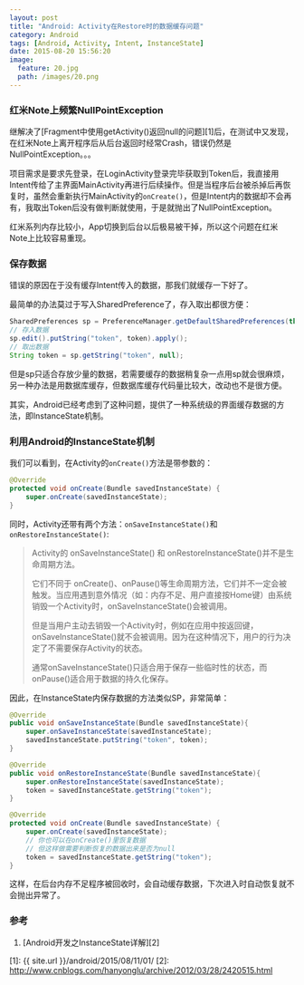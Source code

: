 ```yaml
---
layout: post
title: "Android: Activity在Restore时的数据缓存问题"
category: Android
tags: [Android, Activity, Intent, InstanceState]
date: 2015-08-20 15:56:20
image:
  feature: 20.jpg
  path: /images/20.png
---
```


### 红米Note上频繁NullPointException

继解决了[Fragment中使用getActivity()返回null的问题][1]后，在测试中又发现，在红米Note上离开程序后从后台返回时经常Crash，错误仍然是NullPointException。。。

项目需求是要求先登录，在LoginActivity登录完毕获取到Token后，我直接用Intent传给了主界面MainActivity再进行后续操作。但是当程序后台被杀掉后再恢复时，虽然会重新执行MainActivity的`onCreate()`，但是Intent内的数据却不会再有，我取出Token后没有做判断就使用，于是就抛出了NullPointException。

红米系列内存比较小，App切换到后台以后极易被干掉，所以这个问题在红米Note上比较容易重现。

### 保存数据

错误的原因在于没有缓存Intent传入的数据，那我们就缓存一下好了。

最简单的办法莫过于写入SharedPreference了，存入取出都很方便：

```java
SharedPreferences sp = PreferenceManager.getDefaultSharedPreferences(this);
// 存入数据
sp.edit().putString("token", token).apply();
// 取出数据
String token = sp.getString("token", null);
```

但是sp只适合存放少量的数据，若需要缓存的数据稍复杂一点用sp就会很麻烦，另一种办法是用数据库缓存，但数据库缓存代码量比较大，改动也不是很方便。

其实，Android已经考虑到了这种问题，提供了一种系统级的界面缓存数据的方法，即InstanceState机制。

### 利用Android的InstanceState机制

我们可以看到，在Activity的`onCreate()`方法是带参数的：

```java
@Override
protected void onCreate(Bundle savedInstanceState) {
	super.onCreate(savedInstanceState);
}
```

同时，Activity还带有两个方法：`onSaveInstanceState()`和`onRestoreInstanceState()`:

> Activity的 onSaveInstanceState() 和 onRestoreInstanceState()并不是生命周期方法。
>
> 它们不同于 onCreate()、onPause()等生命周期方法，它们并不一定会被触发。当应用遇到意外情况（如：内存不足、用户直接按Home键）由系统销毁一个Activity时，onSaveInstanceState()会被调用。
>
> 但是当用户主动去销毁一个Activity时，例如在应用中按返回键，onSaveInstanceState()就不会被调用。因为在这种情况下，用户的行为决定了不需要保存Activity的状态。
>
> 通常onSaveInstanceState()只适合用于保存一些临时性的状态，而onPause()适合用于数据的持久化保存。

因此，在InstanceState内保存数据的方法类似SP，非常简单：

```java
@Override
public void onSaveInstanceState(Bundle savedInstanceState){
    super.onSaveInstanceState(savedInstanceState);
    savedInstanceState.putString("token", token);
}

@Override
public void onRestoreInstanceState(Bundle savedInstanceState){
    super.onRestoreInstanceState(savedInstanceState);
    token = savedInstanceState.getString("token");
}

@Override
protected void onCreate(Bundle savedInstanceState) {
	super.onCreate(savedInstanceState);
	// 你也可以在onCreate()里恢复数据
	// 但这样做需要判断恢复的数据出来是否为null
	token = savedInstanceState.getString("token");
}
```

这样，在后台内存不足程序被回收时，会自动缓存数据，下次进入时自动恢复就不会抛出异常了。

### 参考

1. [Android开发之InstanceState详解][2]

[1]: {{ site.url }}/android/2015/08/11/01/
[2]: http://www.cnblogs.com/hanyonglu/archive/2012/03/28/2420515.html